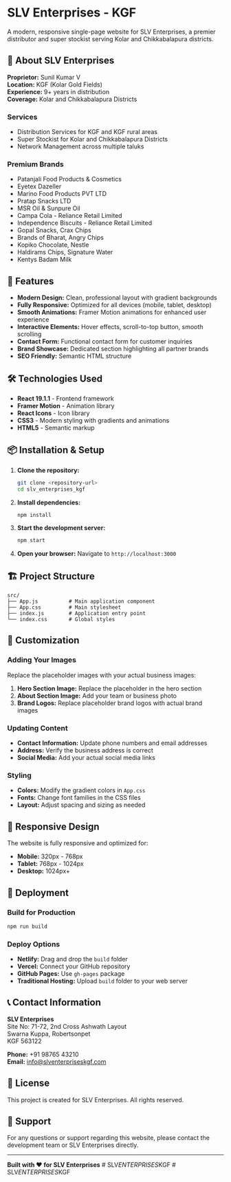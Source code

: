 # SLV Enterprises - KGF

A modern, responsive single-page website for SLV Enterprises, a premier distributor and super stockist serving Kolar and Chikkabalapura districts.

## 🏢 About SLV Enterprises

**Proprietor:** Sunil Kumar V  
**Location:** KGF (Kolar Gold Fields)  
**Experience:** 9+ years in distribution  
**Coverage:** Kolar and Chikkabalapura Districts  

### Services
- Distribution Services for KGF and KGF rural areas
- Super Stockist for Kolar and Chikkabalapura Districts
- Network Management across multiple taluks

### Premium Brands
- Patanjali Food Products & Cosmetics
- Eyetex Dazeller
- Marino Food Products PVT LTD
- Pratap Snacks LTD
- MSR Oil & Sunpure Oil
- Campa Cola - Reliance Retail Limited
- Independence Biscuits - Reliance Retail Limited
- Gopal Snacks, Crax Chips
- Brands of Bharat, Angry Chips
- Kopiko Chocolate, Nestle
- Haldirams Chips, Signature Water
- Kentys Badam Milk

## 🚀 Features

- **Modern Design:** Clean, professional layout with gradient backgrounds
- **Fully Responsive:** Optimized for all devices (mobile, tablet, desktop)
- **Smooth Animations:** Framer Motion animations for enhanced user experience
- **Interactive Elements:** Hover effects, scroll-to-top button, smooth scrolling
- **Contact Form:** Functional contact form for customer inquiries
- **Brand Showcase:** Dedicated section highlighting all partner brands
- **SEO Friendly:** Semantic HTML structure

## 🛠️ Technologies Used

- **React 19.1.1** - Frontend framework
- **Framer Motion** - Animation library
- **React Icons** - Icon library
- **CSS3** - Modern styling with gradients and animations
- **HTML5** - Semantic markup

## 📦 Installation & Setup

1. **Clone the repository:**
   ```bash
   git clone <repository-url>
   cd slv_enterprises_kgf
   ```

2. **Install dependencies:**
   ```bash
   npm install
   ```

3. **Start the development server:**
   ```bash
   npm start
   ```

4. **Open your browser:**
   Navigate to `http://localhost:3000`

## 🏗️ Project Structure

```
src/
├── App.js          # Main application component
├── App.css         # Main stylesheet
├── index.js        # Application entry point
└── index.css       # Global styles
```

## 🎨 Customization

### Adding Your Images
Replace the placeholder images with your actual business images:

1. **Hero Section Image:** Replace the placeholder in the hero section
2. **About Section Image:** Add your team or business photo
3. **Brand Logos:** Replace placeholder brand logos with actual brand images

### Updating Content
- **Contact Information:** Update phone numbers and email addresses
- **Address:** Verify the business address is correct
- **Social Media:** Add your actual social media links

### Styling
- **Colors:** Modify the gradient colors in `App.css`
- **Fonts:** Change font families in the CSS files
- **Layout:** Adjust spacing and sizing as needed

## 📱 Responsive Design

The website is fully responsive and optimized for:
- **Mobile:** 320px - 768px
- **Tablet:** 768px - 1024px
- **Desktop:** 1024px+

## 🚀 Deployment

### Build for Production
```bash
npm run build
```

### Deploy Options
- **Netlify:** Drag and drop the `build` folder
- **Vercel:** Connect your GitHub repository
- **GitHub Pages:** Use `gh-pages` package
- **Traditional Hosting:** Upload `build` folder to your web server

## 📞 Contact Information

**SLV Enterprises**  
Site No: 71-72, 2nd Cross Ashwath Layout  
Swarna Kuppa, Robertsonpet  
KGF 563122

**Phone:** +91 98765 43210  
**Email:** info@slventerpriseskgf.com

## 📄 License

This project is created for SLV Enterprises. All rights reserved.

## 🤝 Support

For any questions or support regarding this website, please contact the development team or SLV Enterprises directly.

---

**Built with ❤️ for SLV Enterprises**
#   S L V _ E N T E R P R I S E S _ K G F  
 #   S L V _ E N T E R P R I S E S _ K G F  
 